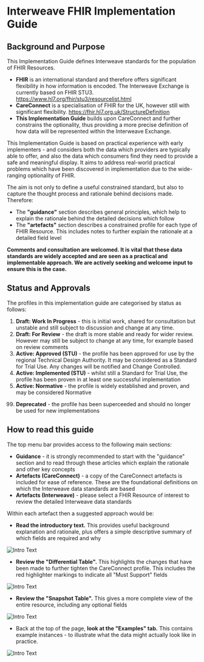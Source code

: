 # Interweave FHIR Implementation Guide

## Background and Purpose

This Implementation Guide defines Interweave standards for the population of FHIR Resources.

 - **FHIR** is an international standard and therefore offers significant flexibility in how information is encoded. The Interweave Exchange is currently based on FHIR STU3. <https://www.hl7.org/fhir/stu3/resourcelist.html> 
 - **CareConnect** is a specialisation of FHIR for the UK, however still with significant flexibility. <https://fhir.hl7.org.uk/StructureDefinition> 
 - **This Implementation Guide** builds upon CareConnect and further constrains the optionality, thus providing a more precise definition of how data will be represented within the Interweave Exchange.

This Implementation Guide is based on practical experience with early implementers - and considers both the data which providers are typically able to offer, and also the data which consumers find they need to provide a safe and meaningful display. It aims to address real-world practical problems which have been discovered in implementation due to the wide-ranging optionality of FHIR.

The aim is not only to define a useful constrained standard, but also to capture the thought process and rationale behind decisions made. Therefore:

 - The **"guidance"** section describes general principles, which help to explain the rationale behind  the detailed decisions which follow
 - The **"artefacts"** section describes a constrained profile for each type of FHIR Resource. This includes notes to further explain the rationale at a detailed field level

**Comments and consultation are welcomed. It is vital that these data standards are widely accepted and are seen as a practical and implementable approach. We are actively seeking and welcome input to ensure this is the case.**


## Status and Approvals
The profiles in this implementation guide are categorised by status as follows:
 1. **Draft: Work In Progress** - this is initial work, shared for consultation but unstable and still subject to discussion and change at any time.
 2. **Draft: For Review** - the draft is more stable and ready for wider review. However may still be subject to change at any time, for example based on review comments
 3. **Active: Approved (STU)** - the profile has been approved for use by the regional Technical Design Authority. It may be considered as a Standard for Trial Use. Any changes will be notified and Change Controlled.
 4. **Active: Implemented (STU)** - whilst still a Standard for Trial Use, the profile has been proven in at least one successful implementation
 5. **Active: Normative** - the profile is widely established and proven, and may be considered Normative
99) **Deprecated** - the profile has been superceeded and should no longer be used for new implementations


## How to read this guide
The top menu bar provides access to the following main sections:
 - **Guidance** - it is strongly recommended to start with the "guidance" section and to read through these articles which explain the rationale and other key concepts
  - **Artefacts (CareConnect)** - a copy of the CareConnect artefacts is included for ease of reference. These are the foundational definitions on which the Interweave data standards are based
   - **Artefacts (Interweave)** - please select a FHIR Resource of interest to review the detailed Interweave data standards

Within each artefact then a suggested approach would be:
 - **Read the introductory text.** This provides useful background explanation and rationale, plus offers a simple descriptive summary of which fields are required and why

<img src=".\HowToIntroText.png" alt="Intro Text" style="clear:both; float:none">


  - **Review the "Differential Table".** This highlights the changes that have been made to further tighten the CareConnect profile. This includes the red highlighter markings to indicate all "Must Support" fields

<img src=".\HowToDifferential.png" alt="Intro Text" style="clear:both; float:none">


  - **Review the "Snapshot Table".** This gives a more complete view of the entire resource, including any optional fields

<img src=".\HowToSnapshot.png" alt="Intro Text" style="clear:both; float:none">

   - Back at the top of the page, **look at the "Examples" tab.** This contains example instances - to illustrate what the data might actually look like in practice.

   <img src=".\HowToExamples.png" alt="Intro Text" style="clear:both; float:none">
